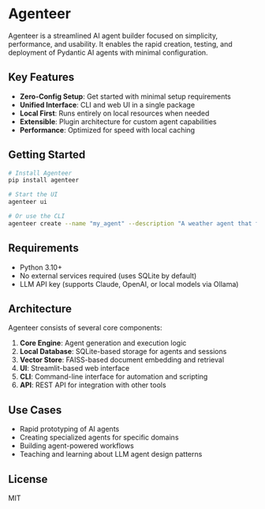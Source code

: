 # Agenteer

Agenteer is a streamlined AI agent builder focused on simplicity, performance, and usability. It enables the rapid creation, testing, and deployment of Pydantic AI agents with minimal configuration.

## Key Features

- **Zero-Config Setup**: Get started with minimal setup requirements
- **Unified Interface**: CLI and web UI in a single package
- **Local First**: Runs entirely on local resources when needed
- **Extensible**: Plugin architecture for custom agent capabilities
- **Performance**: Optimized for speed with local caching

## Getting Started

```bash
# Install Agenteer
pip install agenteer

# Start the UI
agenteer ui

# Or use the CLI
agenteer create --name "my_agent" --description "A weather agent that fetches forecast data"
```

## Requirements

- Python 3.10+
- No external services required (uses SQLite by default)
- LLM API key (supports Claude, OpenAI, or local models via Ollama)

## Architecture

Agenteer consists of several core components:

1. **Core Engine**: Agent generation and execution logic
2. **Local Database**: SQLite-based storage for agents and sessions
3. **Vector Store**: FAISS-based document embedding and retrieval
4. **UI**: Streamlit-based web interface 
5. **CLI**: Command-line interface for automation and scripting
6. **API**: REST API for integration with other tools

## Use Cases

- Rapid prototyping of AI agents
- Creating specialized agents for specific domains
- Building agent-powered workflows
- Teaching and learning about LLM agent design patterns

## License

MIT
